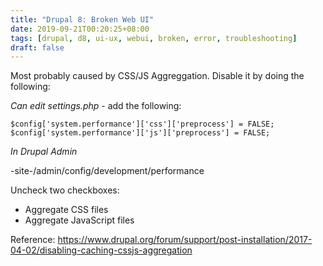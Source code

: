 ```yaml
---
title: "Drupal 8: Broken Web UI"
date: 2019-09-21T00:20:25+08:00
tags: [drupal, d8, ui-ux, webui, broken, error, troubleshooting]
draft: false
---
```


Most probably caused by CSS/JS Aggreggation. Disable it by doing the following:

*Can edit settings.php* - add the following:
```
$config['system.performance']['css']['preprocess'] = FALSE;
$config['system.performance']['js']['preprocess'] = FALSE;
```

*In Drupal Admin*

-site-/admin/config/development/performance

Uncheck two checkboxes:
* Aggregate CSS files
* Aggregate JavaScript files

Reference: https://www.drupal.org/forum/support/post-installation/2017-04-02/disabling-caching-cssjs-aggregation
